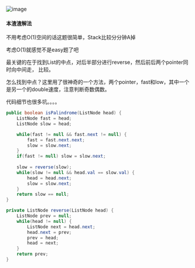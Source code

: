 ![image](http://ww2.sinaimg.cn/large/005CRBrHjw1f9gip45av8j30an03c0sq.jpg)

#### 本渣渣解法
不用考虑O(1)空间的话这题很简单，Stack比较分分钟A掉

考虑O(1)就感觉不是easy题了吧

最关键的在于找到List的中点，对后半部分进行reverse，然后前后两个pointer同时向中间走， 比较。

怎么找到中点？这里用了很神奇的一个方法，两个pointer，fast和low，其中一个是另一个的double速度，注意判断奇数偶数。

代码细节也很多坑。。。。
```Java
public boolean isPalindrome(ListNode head) {
    ListNode fast = head;
    ListNode slow = head;

    while(fast != null && fast.next != null) {
        fast = fast.next.next;
        slow = slow.next;
    }
    if(fast != null) slow = slow.next;
    
    slow = reverse(slow);
    while(slow != null && head.val == slow.val) {
        head = head.next;
        slow = slow.next;
    }
    return slow == null;
}

private ListNode reverse(ListNode head) {
    ListNode prev = null;
    while(head != null) {
        ListNode next = head.next;
        head.next = prev;
        prev = head;
        head = next;
    }
    return prev;
}
```